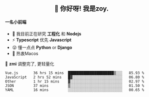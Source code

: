 <h2 align="center">👋 你好呀! 我是zoy.</h2>

#### 一名小前端

- 🌱 我目前正在研究 **工程化** 和 **Nodejs**
- ⚡ **Typescript** 优先 **Javascript**
- 😜 懂一点点 **Python** or **Django**
- 🚀 热衷Macos

🌟 **zmi** 调整完了, 更轻量化




<!--
**l-zoy/l-zoy** is a ✨ _special_ ✨ repository because its `README.md` (this file) appears on your GitHub profile.

Here are some ideas to get you started:

- 🔭 I’m currently working on ...
- 🌱 I’m currently learning ...
- 👯 I’m looking to collaborate on ...
- 🤔 I’m looking for help with ...
- 💬 Ask me about ...
- 📫 How to reach me: ...
- 😄 Pronouns: ...
- ⚡ Fun fact: ...
-->

<!--START_SECTION:waka-->
```text
Vue.js       36 hrs 15 mins  █████████████████████▒░░░   85.93 % 
JavaScript   2 hrs 52 mins   █▓░░░░░░░░░░░░░░░░░░░░░░░   06.80 % 
Other        1 hr 15 mins    ▓░░░░░░░░░░░░░░░░░░░░░░░░   02.97 % 
JSON         37 mins         ▒░░░░░░░░░░░░░░░░░░░░░░░░   01.50 % 
YAML         16 mins         ░░░░░░░░░░░░░░░░░░░░░░░░░   00.65 % 
```
<!--END_SECTION:waka-->
